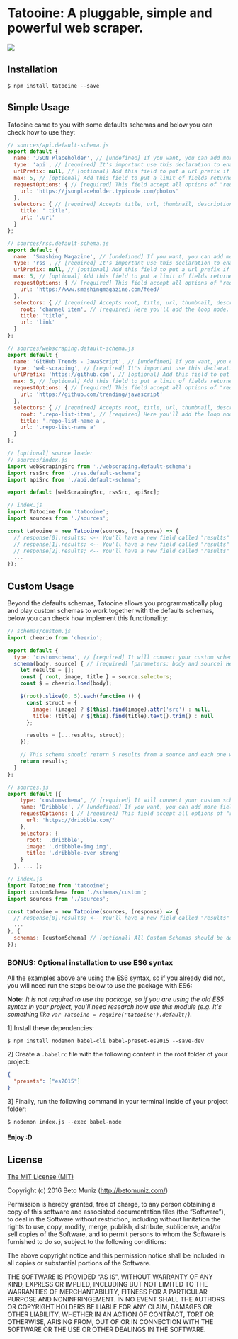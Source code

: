 # Tatooine: A pluggable, simple and powerful web scraper.

<img src="https://cloud.githubusercontent.com/assets/1680157/17003290/a47ea06a-4ea5-11e6-8fc0-c36988534226.png" />

## Installation

```ssh
$ npm install tatooine --save
```

## Simple Usage

Tatooine came to you with some defaults schemas and below you can check how to use they:

```js
// sources/api.default-schema.js
export default {
  name: 'JSON Placeholder', // [undefined] If you want, you can add more fields to be returned inside of the response.
  type: 'api', // [required] It's important use this declaration to enable the default "api" schema.
  urlPrefix: null, // [optional] Add this field to put a url prefix if the results don't have.
  max: 5, // [optional] Add this field to put a limit of fields returned.
  requestOptions: { // [required] This field accept all options of "request" module. (e.g. https://www.npmjs.com/package/request)
    url: 'https://jsonplaceholder.typicode.com/photos'
  },
  selectors: { // [required] Accepts title, url, thumbnail, description and date.
    title: '.title',
    url: '.url'
  }
};
```
```js
// sources/rss.default-schema.js
export default {
  name: 'Smashing Magazine', // [undefined] If you want, you can add more fields to be returned inside of the response.
  type: 'rss', // [required] It's important use this declaration to enable the default "rss" schema.
  urlPrefix: null, // [optional] Add this field to put a url prefix if the results don't have.
  max: 5, // [optional] Add this field to put a limit of fields returned.
  requestOptions: { // [required] This field accept all options of "request" module. (e.g. https://www.npmjs.com/package/request)
    url: 'https://www.smashingmagazine.com/feed/'
  },
  selectors: { // [required] Accepts root, title, url, thumbnail, description and date.
    root: 'channel item', // [required] Here you'll add the loop node. Ex: In a `ul#item-list li` you can add `root: #item-list li`.
    title: 'title',
    url: 'link'
  }
};
```
```js
// sources/webscraping.default-schema.js
export default {
  name: 'GitHub Trends - JavaScript', // [undefined] If you want, you can add more fields to be returned inside of the response.
  type: 'web-scraping', // [required] It's important use this declaration to enable the default "web-scraping" schema.
  urlPrefix: 'https://github.com', // [optional] Add this field to put a url prefix if the results don't have.
  max: 5, // [optional] Add this field to put a limit of fields returned.
  requestOptions: { // [required] This field accept all options of "request" module. (e.g. https://www.npmjs.com/package/request)
    url: 'https://github.com/trending/javascript'
  },
  selectors: { // [required] Accepts root, title, url, thumbnail, description and date.
    root: '.repo-list-item', // [required] Here you'll add the loop node. Ex: In a `ul#item-list li` you can add `root: #item-list li`.
    title: '.repo-list-name a',
    url: '.repo-list-name a'
  }
};
```
```js
// [optional] source loader
// sources/index.js
import webScrapingSrc from './webscraping.default-schema';
import rssSrc from './rss.default-schema';
import apiSrc from './api.default-schema';

export default [webScrapingSrc, rssSrc, apiSrc];
```
```js
// index.js
import Tatooine from 'tatooine';
import sources from './sources';

const tatooine = new Tatooine(sources, (response) => {
  // response[0].results; <-- You'll have a new field called "results" inside of your response for each source.
  // response[1].results; <-- You'll have a new field called "results" inside of your response for each source.
  // response[2].results; <-- You'll have a new field called "results" inside of your response for each source.
  ...
});
```

## Custom Usage

Beyond the defaults schemas, Tatooine allows you programmatically plug and play custom schemas to work together with the defaults schemas, below you can check how implement this functionality:

```js
// schemas/custom.js
import cheerio from 'cheerio';

export default {
  type: 'customschema', // [required] It will connect your custom schema with you custom source.
  schema(body, source) { // [required] [parameters: body and source] Here you'll be able to create the logic of your schema.
    let results = [];
    const { root, image, title } = source.selectors;
    const $ = cheerio.load(body);

    $(root).slice(0, 5).each(function () {
      const struct = {
        image: (image) ? $(this).find(image).attr('src') : null,
        title: (title) ? $(this).find(title).text().trim() : null
      };

      results = [...results, struct];
    });

    // This schema should return 5 results from a source and each one will have a image and a title.
    return results;
  }
};
```
```js
// sources.js
export default [{
    type: 'customschema', // [required] It will connect your custom schema with you custom source.
    name: 'Dribbble', // [undefined] If you want, you can add more fields to be returned inside of the response.
    requestOptions: { // [required] This field accept all options of "request" module. (e.g. https://www.npmjs.com/package/request)
      url: 'https://dribbble.com/'
    },
    selectors: {
      root: '.dribbble',
      image: '.dribbble-img img',
      title: '.dribbble-over strong'
    }
  }, ... ];
```
```js
// index.js
import Tatooine from 'tatooine';
import customSchema from './schemas/custom';
import sources from './sources';

const tatooine = new Tatooine(sources, (response) => {
  // response[0].results; <-- You'll have a new field called "results" inside of your response for each source.
  ...
}, {
  schemas: [customSchema] // [optional] All Custom Schemas should be declared using this option.
});
```

### BONUS: Optional installation to use ES6 syntax

All the examples above are using the ES6 syntax, so if you already did not, you will need run the steps below to use the package with ES6:

**Note:** *It is not required to use the package, so if you are using the old ES5 syntax in your project, you'll need research how use this module (e.g. It's something like `var Tatooine = require('tatooine').default;`)*.

1] Install these dependencies:
```ssh
$ npm install nodemon babel-cli babel-preset-es2015 --save-dev
```

2] Create a `.babelrc` file with the following content in the root folder of your project:
```json
{
  "presets": ["es2015"]
}
```

3] Finally, run the following command in your terminal inside of your project folder:
```ssh
$ nodemon index.js --exec babel-node
```

#### Enjoy :D

## License

[The MIT License (MIT)](https://betomuniz.mit-license.org/)

Copyright (c) 2016 Beto Muniz (http://betomuniz.com/)

Permission is hereby granted, free of charge, to any person obtaining a copy of this software and associated documentation files (the “Software”), to deal in the Software without restriction, including without limitation the rights to use, copy, modify, merge, publish, distribute, sublicense, and/or sell copies of the Software, and to permit persons to whom the Software is furnished to do so, subject to the following conditions:

The above copyright notice and this permission notice shall be included in all copies or substantial portions of the Software.

THE SOFTWARE IS PROVIDED “AS IS”, WITHOUT WARRANTY OF ANY KIND, EXPRESS OR IMPLIED, INCLUDING BUT NOT LIMITED TO THE WARRANTIES OF MERCHANTABILITY, FITNESS FOR A PARTICULAR PURPOSE AND NONINFRINGEMENT. IN NO EVENT SHALL THE AUTHORS OR COPYRIGHT HOLDERS BE LIABLE FOR ANY CLAIM, DAMAGES OR OTHER LIABILITY, WHETHER IN AN ACTION OF CONTRACT, TORT OR OTHERWISE, ARISING FROM, OUT OF OR IN CONNECTION WITH THE SOFTWARE OR THE USE OR OTHER DEALINGS IN THE SOFTWARE.
